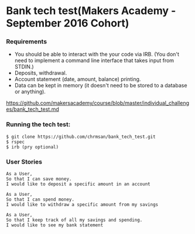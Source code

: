 # Bank tech test(Makers Academy - September 2016 Cohort)

### Requirements

* You should be able to interact with the your code via IRB.  (You don't need to implement a command line interface that takes input from STDIN.)
* Deposits, withdrawal.
* Account statement (date, amount, balance) printing.
* Data can be kept in memory (it doesn't need to be stored to a database or anything).

https://github.com/makersacademy/course/blob/master/individual_challenges/bank_tech_test.md


### Running the tech test:
```
$ git clone https://github.com/chrmsan/bank_tech_test.git
$ rspec
$ irb (pry optional)
```

### User Stories

```
As a User,
So that I can save money.
I would like to deposit a specific amount in an account
```
```
As a User,
So that I can spend money.
I would like to withdraw a specific amount from my savings
```
```
As a User,
So that I keep track of all my savings and spending.
I would like to see my bank statement
```
